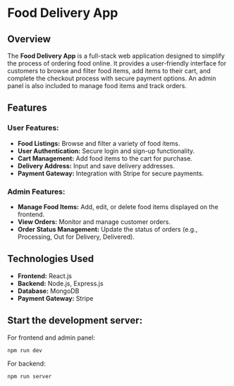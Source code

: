 # Food Delivery App

## Overview
The **Food Delivery App** is a full-stack web application designed to simplify the process of ordering food online. 
It provides a user-friendly interface for customers to browse and filter food items, add items to their cart, and 
complete the checkout process with secure payment options. An admin panel is also included to manage food items and track orders.

## Features
### User Features:
- **Food Listings:** Browse and filter a variety of food items.
- **User Authentication:** Secure login and sign-up functionality.
- **Cart Management:** Add food items to the cart for purchase.
- **Delivery Address:** Input and save delivery addresses.
- **Payment Gateway:** Integration with Stripe for secure payments.

### Admin Features:
- **Manage Food Items:** Add, edit, or delete food items displayed on the frontend.
- **View Orders:** Monitor and manage customer orders.
- **Order Status Management:** Update the status of orders (e.g., Processing, Out for Delivery, Delivered).

## Technologies Used
- **Frontend:** React.js
- **Backend:** Node.js, Express.js
- **Database:** MongoDB
- **Payment Gateway:** Stripe

## Start the development server:

For frontend and admin panel:
   ```bash
   npm run dev
   ```

For backend:
```bash
npm run server
```
